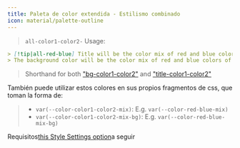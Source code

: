 ```yaml
---
title: Paleta de color extendida - Estilismo combinado
icon: material/palette-outline
---
```

> `all-color1-color2-`
Usage:
```md
> [!tip|all-red-blue] Title will be the color mix of red and blue colors of this theme
> The background color will be the color mix of red and blue colors of this theme
```
> Shorthand for both ["bg-color1-color2"](../bg-styling/page-10.md) and ["title-color1-color2"](../title-styling/page-10.md)

También puede utilizar estos colores en sus propios fragmentos de css, que toman la forma de:
> - `var(--color-color1-color2-mix)`: E.g. `var(--color-red-blue-mix)`
> - `var(--color-color1-color2-mix-bg)`: E.g. `var(--color-red-blue-mix-bg)`


Requisitos[this Style Settings option](../../Style-Settings/Editor/Accent-Colors/index.md#enabled-extended-color-palette)a seguir